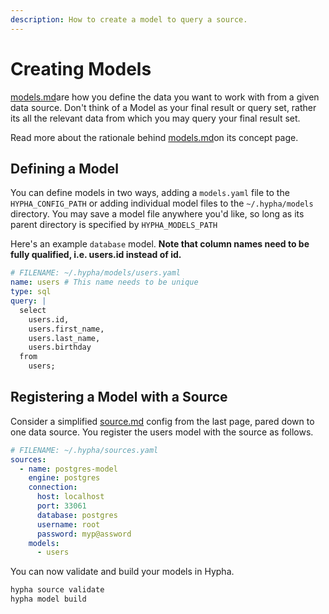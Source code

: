 ```yaml
---
description: How to create a model to query a source.
---
```


# Creating Models

[models.md](../../concepts/models.md "mention")are how you define the data you want to work with from a given data source. Don't think of a Model as your final result or query set, rather its all the relevant data from which you may query your final result set.&#x20;

Read more about the rationale behind [models.md](../../concepts/models.md "mention")on its concept page.

## Defining a Model

You can define models in two ways, adding a `models.yaml` file to the `HYPHA_CONFIG_PATH` or adding individual model files to the  `~/.hypha/models` directory. You may save a model file anywhere you'd like, so long as its parent directory is specified by `HYPHA_MODELS_PATH`

Here's an example `database` model. **Note that column names need to be fully qualified, i.e.  users.id instead of id.**

```yaml
# FILENAME: ~/.hypha/models/users.yaml
name: users # This name needs to be unique
type: sql
query: |
  select
    users.id,
    users.first_name,
    users.last_name,
    users.birthday
  from
    users;
```

## Registering a Model with a Source

Consider a simplified [source.md](../../concepts/source.md "mention") config from the last page, pared down to one data source. You register the users model with the source as follows.

```yaml
# FILENAME: ~/.hypha/sources.yaml
sources:
  - name: postgres-model
    engine: postgres
    connection:
      host: localhost
      port: 33061
      database: postgres
      username: root
      password: myp@assword
    models:
      - users
```

You can now validate and build your models in Hypha.

```bash
hypha source validate
hypha model build
```
